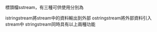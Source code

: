 標頭檔sstream，有三種可供使用分別為

istringstream將stream中的資料輸出到外部
ostringstream將外部資料引入stream中
stringstream同時具有以上兩種功能


